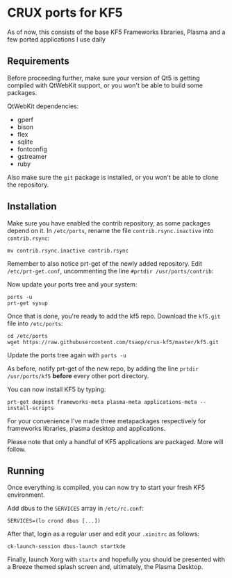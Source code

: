 # CRUX ports for KF5

As of now, this consists of the base KF5 Frameworks libraries, Plasma and a few ported applications I use daily

## Requirements

Before proceeding further, make sure your version of Qt5 is getting compiled with QtWebKit support, or you won't be able to build some packages.

QtWebKit dependencies:
* gperf
* bison
* flex
* sqlite
* fontconfig 
* gstreamer
* ruby

Also make sure the `git` package is installed, or you won't be able to clone the repository.

## Installation

Make sure you have enabled the contrib repository, as some packages depend on it.
In `/etc/ports`, rename the file `contrib.rsync.inactive` into `contrib.rsync`:

    mv contrib.rsync.inactive contrib.rsync

Remember to also notice prt-get of the newly added repository. Edit `/etc/prt-get.conf`, uncommenting the line `#prtdir /usr/ports/contrib`:

Now update your ports tree and your system:

    ports -u
    prt-get sysup

Once that is done, you're ready to add the kf5 repo. Download the `kf5.git` file into `/etc/ports`:

    cd /etc/ports
    wget https://raw.githubusercontent.com/tsaop/crux-kf5/master/kf5.git

Update the ports tree again with `ports -u`

As before, notify prt-get of the new repo, by adding the line `prtdir /usr/ports/kf5` **before** every other port directory.

You can now install KF5 by typing:

    prt-get depinst frameworks-meta plasma-meta applications-meta --install-scripts

For your convenience I've made three metapackages respectively for frameworks libraries, plasma desktop and applications.

Please note that only a handful of KF5 applications are packaged. More will follow.

## Running

Once everything is compiled, you can now try to start your fresh KF5 environment.

Add dbus to the `SERVICES` array in `/etc/rc.conf`:

    SERVICES=(lo crond dbus [...]) 

After that, login as a regular user and edit your `.xinitrc` as follows:

    ck-launch-session dbus-launch startkde

Finally, launch Xorg with `startx` and hopefully you should be presented with a Breeze themed splash screen and, ultimately, the Plasma Desktop.
